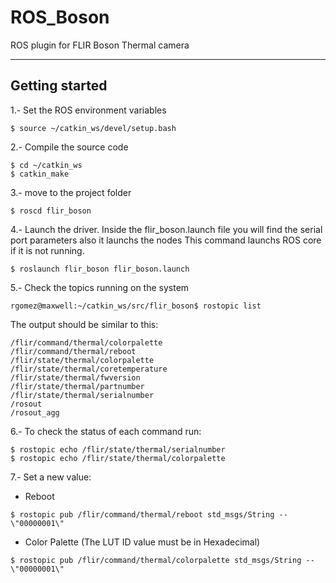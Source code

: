 # ROS_Boson
ROS plugin for FLIR Boson Thermal camera

-----------------------------
Getting started
-----------------------------
1.- Set the ROS environment variables
```$xslt
$ source ~/catkin_ws/devel/setup.bash
```
2.- Compile the source code
```$xslt
$ cd ~/catkin_ws
$ catkin_make
```
3.- move to the project folder
```$xslt
$ roscd flir_boson
```
4.- Launch the driver.
Inside the flir_boson.launch file you will find the serial port parameters also it launchs the nodes
This command launchs ROS core if it is not running.
```$xslt
$ roslaunch flir_boson flir_boson.launch
```
5.- Check the topics running on the system
```$xslt
rgomez@maxwell:~/catkin_ws/src/flir_boson$ rostopic list
```
The output should be similar to this:
```$xslt
/flir/command/thermal/colorpalette
/flir/command/thermal/reboot
/flir/state/thermal/colorpalette
/flir/state/thermal/coretemperature
/flir/state/thermal/fwversion
/flir/state/thermal/partnumber
/flir/state/thermal/serialnumber
/rosout
/rosout_agg
```
6.- To check the status of each command run:
```$xslt
$ rostopic echo /flir/state/thermal/serialnumber
$ rostopic echo /flir/state/thermal/colorpalette
```
7.- Set a new value:
- Reboot
```$xslt
$ rostopic pub /flir/command/thermal/reboot std_msgs/String -- \"00000001\"
```
- Color Palette (The LUT ID value must be in Hexadecimal)
```$xslt
$ rostopic pub /flir/command/thermal/colorpalette std_msgs/String -- \"00000001\"
```
